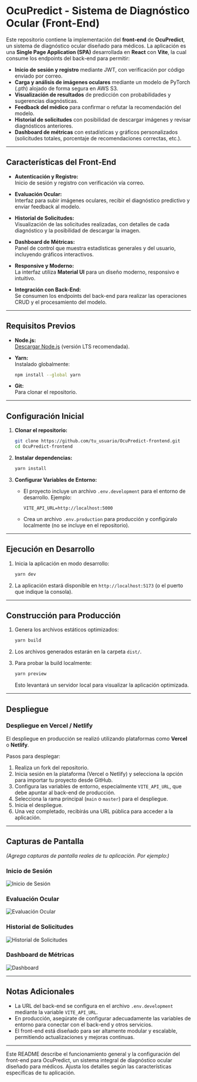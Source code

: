 # **OcuPredict - Sistema de Diagnóstico Ocular (Front-End)**

Este repositorio contiene la implementación del **front-end** de **OcuPredict**, un sistema de diagnóstico ocular diseñado para médicos. La aplicación es una **Single Page Application (SPA)** desarrollada en **React** con **Vite**, la cual consume los endpoints del back-end para permitir:

- **Inicio de sesión y registro** mediante JWT, con verificación por código enviado por correo.
- **Carga y análisis de imágenes oculares** mediante un modelo de PyTorch (.pth) alojado de forma segura en AWS S3.
- **Visualización de resultados** de predicción con probabilidades y sugerencias diagnósticas.
- **Feedback del médico** para confirmar o refutar la recomendación del modelo.
- **Historial de solicitudes** con posibilidad de descargar imágenes y revisar diagnósticos anteriores.
- **Dashboard de métricas** con estadísticas y gráficos personalizados (solicitudes totales, porcentaje de recomendaciones correctas, etc.).

---

## **Características del Front-End**

- **Autenticación y Registro:**  
  Inicio de sesión y registro con verificación vía correo.
  
- **Evaluación Ocular:**  
  Interfaz para subir imágenes oculares, recibir el diagnóstico predictivo y enviar feedback al modelo.

- **Historial de Solicitudes:**  
  Visualización de las solicitudes realizadas, con detalles de cada diagnóstico y la posibilidad de descargar la imagen.

- **Dashboard de Métricas:**  
  Panel de control que muestra estadísticas generales y del usuario, incluyendo gráficos interactivos.

- **Responsive y Moderno:**  
  La interfaz utiliza **Material UI** para un diseño moderno, responsivo e intuitivo.

- **Integración con Back-End:**  
  Se consumen los endpoints del back-end para realizar las operaciones CRUD y el procesamiento del modelo.

---

## **Requisitos Previos**

- **Node.js:**  
  [Descargar Node.js](https://nodejs.org/) (versión LTS recomendada).

- **Yarn:**  
  Instalado globalmente:
  ```bash
  npm install --global yarn
  ```

- **Git:**  
  Para clonar el repositorio.

---

## **Configuración Inicial**

1. **Clonar el repositorio:**
   ```bash
   git clone https://github.com/tu_usuario/OcuPredict-frontend.git
   cd OcuPredict-frontend
   ```

2. **Instalar dependencias:**
   ```bash
   yarn install
   ```

3. **Configurar Variables de Entorno:**
   - El proyecto incluye un archivo `.env.development` para el entorno de desarrollo. Ejemplo:
     ```env
     VITE_API_URL=http://localhost:5000
     ```
   - Crea un archivo `.env.production` para producción y configúralo localmente (no se incluye en el repositorio).

---

## **Ejecución en Desarrollo**

1. Inicia la aplicación en modo desarrollo:
   ```bash
   yarn dev
   ```
2. La aplicación estará disponible en `http://localhost:5173` (o el puerto que indique la consola).

---

## **Construcción para Producción**

1. Genera los archivos estáticos optimizados:
   ```bash
   yarn build
   ```
2. Los archivos generados estarán en la carpeta `dist/`.

3. Para probar la build localmente:
   ```bash
   yarn preview
   ```
   Esto levantará un servidor local para visualizar la aplicación optimizada.

---

## **Despliegue**

### **Despliegue en Vercel / Netlify**
El despliegue en producción se realizó utilizando plataformas como **Vercel** o **Netlify**.

Pasos para desplegar:
1. Realiza un fork del repositorio.
2. Inicia sesión en la plataforma (Vercel o Netlify) y selecciona la opción para importar tu proyecto desde GitHub.
3. Configura las variables de entorno, especialmente `VITE_API_URL`, que debe apuntar al back-end de producción.
4. Selecciona la rama principal (`main` o `master`) para el despliegue.
5. Inicia el despliegue.
6. Una vez completado, recibirás una URL pública para acceder a la aplicación.

---

## **Capturas de Pantalla**

*(Agrega capturas de pantalla reales de tu aplicación. Por ejemplo:)*

### **Inicio de Sesión**
![Inicio de Sesión](docs/img/login.png)

### **Evaluación Ocular**
![Evaluación Ocular](docs/img/evaluacion_ocular.png)

### **Historial de Solicitudes**
![Historial de Solicitudes](docs/img/historial.png)

### **Dashboard de Métricas**
![Dashboard](docs/img/dashboard.png)

---

## **Notas Adicionales**

- La URL del back-end se configura en el archivo `.env.development` mediante la variable `VITE_API_URL`.
- En producción, asegúrate de configurar adecuadamente las variables de entorno para conectar con el back-end y otros servicios.
- El front-end está diseñado para ser altamente modular y escalable, permitiendo actualizaciones y mejoras continuas.

---

Este README describe el funcionamiento general y la configuración del front-end para OcuPredict, un sistema integral de diagnóstico ocular diseñado para médicos. Ajusta los detalles según las características específicas de tu aplicación.